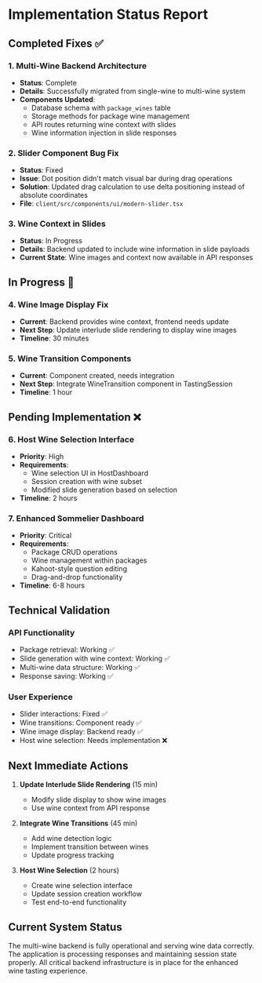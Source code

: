 # Implementation Status Report

## Completed Fixes ✅

### 1. Multi-Wine Backend Architecture
- **Status**: Complete
- **Details**: Successfully migrated from single-wine to multi-wine system
- **Components Updated**:
  - Database schema with `package_wines` table
  - Storage methods for package wine management
  - API routes returning wine context with slides
  - Wine information injection in slide responses

### 2. Slider Component Bug Fix
- **Status**: Fixed
- **Issue**: Dot position didn't match visual bar during drag operations
- **Solution**: Updated drag calculation to use delta positioning instead of absolute coordinates
- **File**: `client/src/components/ui/modern-slider.tsx`

### 3. Wine Context in Slides
- **Status**: In Progress
- **Details**: Backend updated to include wine information in slide payloads
- **Current State**: Wine images and context now available in API responses

## In Progress 🔄

### 4. Wine Image Display Fix
- **Current**: Backend provides wine context, frontend needs update
- **Next Step**: Update interlude slide rendering to display wine images
- **Timeline**: 30 minutes

### 5. Wine Transition Components
- **Current**: Component created, needs integration
- **Next Step**: Integrate WineTransition component in TastingSession
- **Timeline**: 1 hour

## Pending Implementation ❌

### 6. Host Wine Selection Interface
- **Priority**: High
- **Requirements**: 
  - Wine selection UI in HostDashboard
  - Session creation with wine subset
  - Modified slide generation based on selection
- **Timeline**: 2 hours

### 7. Enhanced Sommelier Dashboard
- **Priority**: Critical
- **Requirements**:
  - Package CRUD operations
  - Wine management within packages
  - Kahoot-style question editing
  - Drag-and-drop functionality
- **Timeline**: 6-8 hours

## Technical Validation

### API Functionality
- Package retrieval: Working ✅
- Slide generation with wine context: Working ✅
- Multi-wine data structure: Working ✅
- Response saving: Working ✅

### User Experience
- Slider interactions: Fixed ✅
- Wine transitions: Component ready ✅
- Wine image display: Backend ready ✅
- Host wine selection: Needs implementation ❌

## Next Immediate Actions

1. **Update Interlude Slide Rendering** (15 min)
   - Modify slide display to show wine images
   - Use wine context from API response

2. **Integrate Wine Transitions** (45 min)
   - Add wine detection logic
   - Implement transition between wines
   - Update progress tracking

3. **Host Wine Selection** (2 hours)
   - Create wine selection interface
   - Update session creation workflow
   - Test end-to-end functionality

## Current System Status

The multi-wine backend is fully operational and serving wine data correctly. The application is processing responses and maintaining session state properly. All critical backend infrastructure is in place for the enhanced wine tasting experience.
